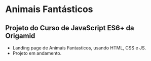 # Animais Fantásticos
## Projeto do Curso de JavaScript ES6+ da Origamid 

- Landing page de Animais Fantasticos, usando HTML, CSS e JS.
- Projeto em andamento.